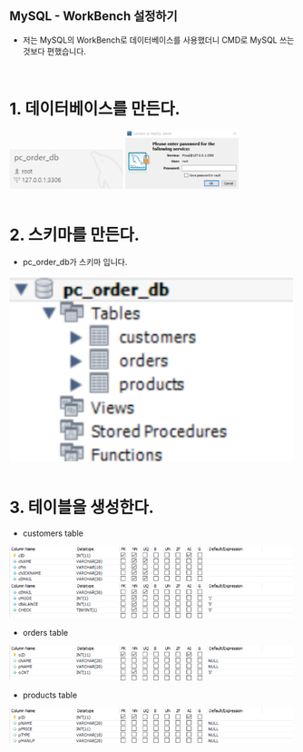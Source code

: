 MySQL - WorkBench 설정하기
---
- 저는 MySQL의 WorkBench로 데이터베이스를 사용했더니 CMD로 MySQL 쓰는 것보다 편했습니다.

<br/>

# 1. 데이터베이스를 만든다.
<img src="../img/MySQL1.png" width=200>
<img src="../img/MySQL2.png" width=200>

<br/>
<br/>

# 2. 스키마를 만든다.
- pc_order_db가 스키마 입니다.
<img src="../img/MySQL3.png" width=500>
<br/>
<br/>

# 3. 테이블을 생성한다.
- customers table
<img src="../img/MySQL4.png" width=500>
<img src="../img/MySQL5.png" width=500>

- orders table
<img src="../img/MySQL6.png" width=500>

- products table
<img src="../img/MySQL7.png" width=500>

